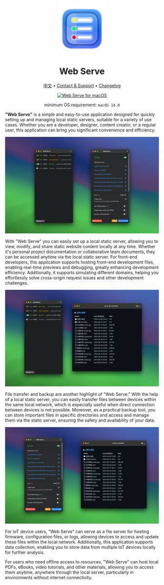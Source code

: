 <div align="center">
  <br />
  <br />
  <a href="https://wangchujiang.com/web-serve/">
  <img src="./assets/logo.png" alt="Web Serve LOGO" width="160" height="160">
  </a>
  <h1>Web Serve</h1>
  <!--rehype:style=border: 0;-->
  <p>
    <a href="./README.zh.md">中文</a> • 
    <a target="_blank" href="https://github.com/jaywcjlove/web-serve/issues/new?template=bug_report.yml">Contact & Support</a> • 
    <a href="./CHANGELOG.md">Changelog</a>
  </p>
  <p>
    <a target="_blank" href="https://apps.apple.com/app/web-serve/id6670167443" title="Web Serve for macOS"><img alt="Web Serve for macOS" src="https://jaywcjlove.github.io/sb/download/macos.svg" height="51">
    </a>
  </p>
</div>

<div align="center">

minimum OS requirement: `macOS 14.0`

</div>

**"Web Serve"** is a simple and easy-to-use application designed for quickly setting up and managing local static servers, suitable for a variety of use cases. Whether you are a developer, designer, content creator, or a regular user, this application can bring you significant convenience and efficiency.

![Web Serve Screenshot 1](./assets/screenshots-1.png)

With "Web Serve" you can easily set up a local static server, allowing you to view, modify, and share static website content locally at any time. Whether it's personal project documentation or collaborative team documents, they can be accessed anytime via the local static server. For front-end developers, this application supports hosting front-end development files, enabling real-time previews and debugging, greatly enhancing development efficiency. Additionally, it supports simulating different domains, helping you effortlessly solve cross-origin request issues and other development challenges.

![Web Serve Screenshot 2](./assets/screenshots-2.png)

File transfer and backup are another highlight of "Web Serve." With the help of a local static server, you can easily transfer files between devices within the same local network, which is especially useful when direct connection between devices is not possible. Moreover, as a practical backup tool, you can store important files in specific directories and access and manage them via the static server, ensuring the safety and availability of your data.

![Web Serve Screenshot 3](./assets/screenshots-3.png)

For IoT device users, "Web Serve" can serve as a file server for hosting firmware, configuration files, or logs, allowing devices to access and update these files within the local network. Additionally, this application supports data collection, enabling you to store data from multiple IoT devices locally for further analysis.

For users who need offline access to resources, "Web Serve" can host local PDFs, eBooks, video tutorials, and other materials, allowing you to access them anytime, anywhere through the local server, particularly in environments without internet connectivity.

<!--idoc:config:
site: Web Serve
title: Web Serve is a simple and easy-to-use application designed for quickly setting up and managing local static servers, suitable for a variety of use cases - 
keywords: Local Static Server,serve,http-server,Application,Quick Setup,Server Management,Front-End Development,Real-Time Preview,File Transfer,Data Backup,IoT Devices,Offline Access,Development Efficiency,Cross-Origin Requests,Static Website,Local Sharing,Document Hosting
-->